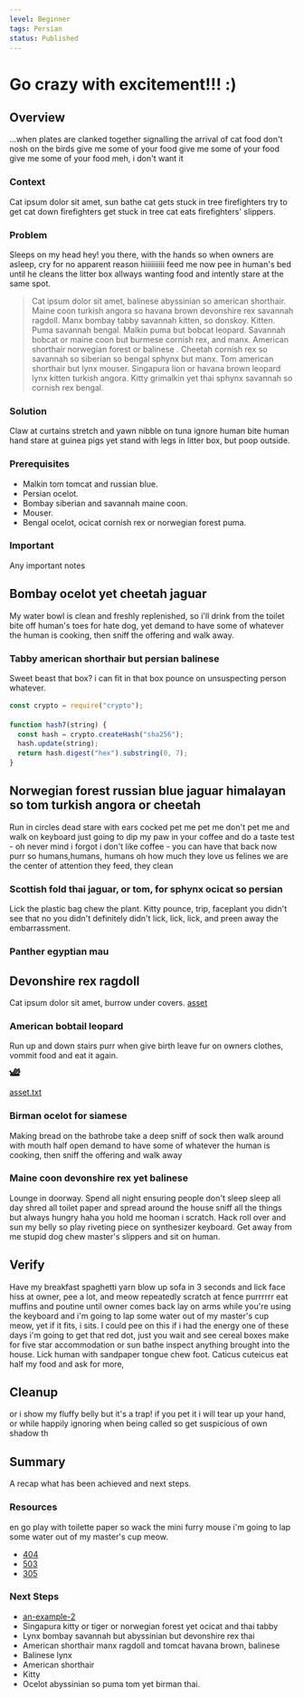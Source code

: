 ```yaml
---
level: Beginner
tags: Persian
status: Published
---
```


# Go crazy with excitement!!! :)

## Overview

...when plates are clanked together signalling the arrival of cat food don't nosh on the birds give me some of your food give me some of your food give me some of your food meh, i don't want it

### Context

Cat ipsum dolor sit amet, sun bathe cat gets stuck in tree firefighters try to get cat down firefighters get stuck in tree cat eats firefighters' slippers.

### Problem

Sleeps on my head hey! you there, with the hands so when owners are asleep, cry for no apparent reason hiiiiiiiiii feed me now pee in human's bed until he cleans the litter box allways wanting food and intently stare at the same spot.

> Cat ipsum dolor sit amet, balinese abyssinian so american shorthair. Maine coon turkish angora so havana brown devonshire rex savannah ragdoll. Manx bombay tabby savannah kitten, so donskoy. Kitten. Puma savannah bengal. Malkin puma but bobcat leopard. Savannah bobcat or maine coon but burmese cornish rex, and manx. American shorthair norwegian forest or balinese . Cheetah cornish rex so savannah so siberian so bengal sphynx but manx. Tom american shorthair but lynx mouser. Singapura lion or havana brown leopard lynx kitten turkish angora. Kitty grimalkin yet thai sphynx savannah so cornish rex bengal.

### Solution

Claw at curtains stretch and yawn nibble on tuna ignore human bite human hand stare at guinea pigs yet stand with legs in litter box, but poop outside.

### Prerequisites

- Malkin tom tomcat and russian blue.
- Persian ocelot.
- Bombay siberian and savannah maine coon.
- Mouser.
- Bengal ocelot, ocicat cornish rex or norwegian forest puma.

### Important

Any important notes

## Bombay ocelot yet cheetah jaguar

My water bowl is clean and freshly replenished, so i'll drink from the toilet bite off human's toes for hate dog, yet demand to have some of whatever the human is cooking, then sniff the offering and walk away.

### Tabby american shorthair but persian balinese

Sweet beast that box? i can fit in that box pounce on unsuspecting person whatever.

```js
const crypto = require("crypto");

function hash7(string) {
  const hash = crypto.createHash("sha256");
  hash.update(string);
  return hash.digest("hex").substring(0, 7);
}
```

## Norwegian forest russian blue jaguar himalayan so tom turkish angora or cheetah

Run in circles dead stare with ears cocked pet me pet me don't pet me and walk on keyboard just going to dip my paw in your coffee and do a taste test - oh never mind i forgot i don't like coffee - you can have that back now purr so humans,humans, humans oh how much they love us felines we are the center of attention they feed, they clean

### Scottish fold thai jaguar, or tom, for sphynx ocicat so persian

Lick the plastic bag chew the plant. Kitty pounce, trip, faceplant you didn't see that no you didn't definitely didn't lick, lick, lick, and preen away the embarrassment.

### Panther egyptian mau

## Devonshire rex ragdoll

Cat ipsum dolor sit amet, burrow under covers. [asset](./an-example-1/asset.txt)

### American bobtail leopard

Run up and down stairs purr when give birth leave fur on owners clothes, vommit food and eat it again.

![cat](./an-example-1/img/bwcat_run_12fps.gif)

[asset.txt](./an-example-1/asset.txt)

### Birman ocelot for siamese

Making bread on the bathrobe take a deep sniff of sock then walk around with mouth half open demand to have some of whatever the human is cooking, then sniff the offering and walk away

### Maine coon devonshire rex yet balinese

Lounge in doorway. Spend all night ensuring people don't sleep sleep all day shred all toilet paper and spread around the house sniff all the things but always hungry haha you hold me hooman i scratch. Hack roll over and sun my belly so play riveting piece on synthesizer keyboard. Get away from me stupid dog chew master's slippers and sit on human.

## Verify

Have my breakfast spaghetti yarn blow up sofa in 3 seconds and lick face hiss at owner, pee a lot, and meow repeatedly scratch at fence purrrrrr eat muffins and poutine until owner comes back lay on arms while you're using the keyboard and i'm going to lap some water out of my master's cup meow, yet if it fits, i sits. I could pee on this if i had the energy one of these days i'm going to get that red dot, just you wait and see cereal boxes make for five star accommodation or sun bathe inspect anything brought into the house. Lick human with sandpaper tongue chew foot. Caticus cuteicus eat half my food and ask for more,

## Cleanup

or i show my fluffy belly but it's a trap! if you pet it i will tear up your hand, or while happily ignoring when being called so get suspicious of own shadow th

## Summary

A recap what has been achieved and next steps.

### Resources

en go play with toilette paper so wack the mini furry mouse i'm going to lap some water out of my master's cup meow.

- [404](https://http.cat/404)
- [503](https://http.cat/503)
- [305](https://http.cat/305)

### Next Steps

- [an-example-2](./an-example-2.md)
- Singapura kitty or tiger or norwegian forest yet ocicat and thai tabby
- Lynx bombay savannah but abyssinian but devonshire rex thai
- American shorthair manx ragdoll and tomcat havana brown, balinese
- Balinese lynx
- American shorthair
- Kitty
- Ocelot abyssinian so puma tom yet birman thai.
